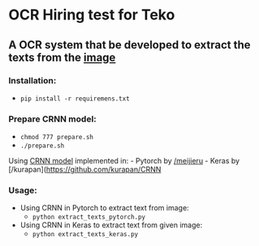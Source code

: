 # OCR Hiring test for Teko
## A OCR system that be developed to extract the texts from the [image](https://github.com/t3min4l/ocr/blob/master/20000-leagues-006.jpg)
### Installation:
- ```pip install -r requiremens.txt```
### Prepare CRNN model:
- ```chmod 777 prepare.sh```
- ```./prepare.sh```

Using [CRNN model](https://arxiv.org/pdf/1507.05717.pdf) implemented in:
	- Pytorch by [/meijieru](https://github.com/meijieru/crnn.pytorch)
	- Keras by [/kurapan](https://github.com/kurapan/CRNN

### Usage:
- Using CRNN in Pytorch to extract text from image: 
	- ```python extract_texts_pytorch.py ```
- Using CRNN in Keras to extract text from given image:
	- ```python extract_texts_keras.py```
